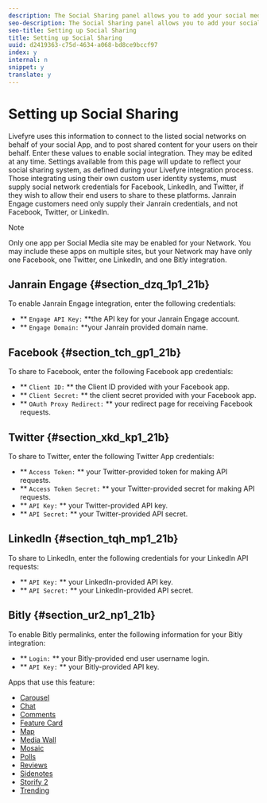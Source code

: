 ```yaml
---
description: The Social Sharing panel allows you to add your social media network app credentials.
seo-description: The Social Sharing panel allows you to add your social media network app credentials.
seo-title: Setting up Social Sharing
title: Setting up Social Sharing
uuid: d2419363-c75d-4634-a068-bd8ce9bccf97
index: y
internal: n
snippet: y
translate: y
---
```


# Setting up Social Sharing

Livefyre uses this information to connect to the listed social networks on behalf of your social App, and to post shared content for your users on their behalf. Enter these values to enable social integration. They may be edited at any time.
Settings available from this page will update to reflect your social sharing system, as defined during your Livefyre integration process. Those integrating using their own custom user identity systems, must supply social network credentials for Facebook, LinkedIn, and Twitter, if they wish to allow their end users to share to these platforms. Janrain Engage customers need only supply their Janrain credentials, and not Facebook, Twitter, or LinkedIn.

>[!NOTE]
>
>Only one app per Social Media site may be enabled for your Network. You may include these apps on multiple sites, but your Network may have only one Facebook, one Twitter, one LinkedIn, and one Bitly integration.


## Janrain Engage {#section_dzq_1p1_21b}

To enable Janrain Engage integration, enter the following credentials:

* ** `Engage API Key:` **the API key for your Janrain Engage account.
* ** `Engage Domain:` **your Janrain provided domain name.

## Facebook {#section_tch_gp1_21b}

To share to Facebook, enter the following Facebook app credentials:

* ** `Client ID:` ** the Client ID provided with your Facebook app.
* ** `Client Secret:` ** the client secret provided with your Facebook app.
* ** `OAuth Proxy Redirect:` ** your redirect page for receiving Facebook requests.

## Twitter {#section_xkd_kp1_21b}

To share to Twitter, enter the following Twitter App credentials:

* ** `Access Token:` ** your Twitter-provided token for making API requests.
* ** `Access Token Secret:` ** your Twitter-provided secret for making API requests.
* ** `API Key:` ** your Twitter-provided API key.
* ** `API Secret:` ** your Twitter-provided API secret.

## LinkedIn {#section_tqh_mp1_21b}

To share to LinkedIn, enter the following credentials for your LinkedIn API requests:

* ** `API Key:` ** your LinkedIn-provided API key.
* ** `API Secret:` ** your LinkedIn-provided API secret.

## Bitly {#section_ur2_np1_21b}

To enable Bitly permalinks, enter the following information for your Bitly integration:

* ** `Login:` ** your Bitly-provided end user username login.
* ** `API Key:` ** your Bitly-provided API key.

<a id="section_blk_ccj_h1b"></a>

Apps that use this feature:

* [Carousel](c_carousel_app.md#c_carousel_app)
* [Chat](c_chat_app.md#c_chat_app)
* [Comments](c_comments_app.md#c_comments_app)
* [Feature Card](c_feature_card_app.md#c_feature_card_app)
* [Map](c_map_app.md#c_map_app)
* [Media Wall](c_media_wall_app.md#c_media_wall_app)
* [Mosaic](c_mosaic_app.md#c_mosaic_app)
* [Polls](c_polls_app.md#c_polls_app)
* [Reviews](c_reviews_app.md#c_reviews_app)
* [Sidenotes](c_sidenotes_app.md#c_sidenotes_app)
* [Storify 2](c_storify2.md#c_storify2)
* [Trending](c_trending_app.md#c_trending_app)
